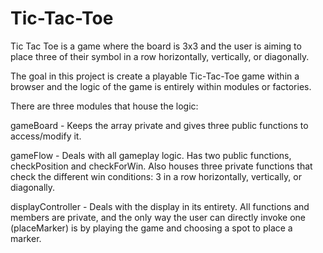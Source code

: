 # Tic-Tac-Toe

Tic Tac Toe is a game where the board is 3x3 and the user is aiming to place three of their symbol in a row horizontally, vertically, or diagonally.

The goal in this project is create a playable Tic-Tac-Toe game within a browser and the logic of the game is entirely within modules or factories.

There are three modules that house the logic:

gameBoard - Keeps the array private and gives three public functions to access/modify it.

gameFlow - Deals with all gameplay logic. Has two public functions, checkPosition and checkForWin. Also houses three private functions that check the different win conditions: 3 in a row horizontally, vertically, or diagonally.

displayController - Deals with the display in its entirety. All functions and members are private, and the only way the user can directly invoke one (placeMarker) is by playing the game and choosing a spot to place a marker. 
